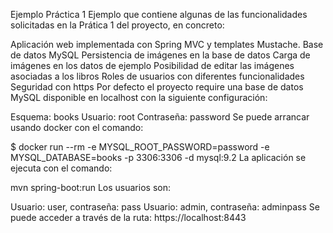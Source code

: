Ejemplo Práctica 1
Ejemplo que contiene algunas de las funcionalidades solicitadas en la Prática 1 del proyecto, en concreto:

Aplicación web implementada con Spring MVC y templates Mustache.
Base de datos MySQL
Persistencia de imágenes en la base de datos
Carga de imágenes en los datos de ejemplo
Posibilidad de editar las imágenes asociadas a los libros
Roles de usuarios con diferentes funcionalidades
Seguridad con https
Por defecto el proyecto require una base de datos MySQL disponible en localhost con la siguiente configuración:

Esquema: books
Usuario: root
Contraseña: password
Se puede arrancar usando docker con el comando:

$ docker run --rm -e MYSQL_ROOT_PASSWORD=password -e MYSQL_DATABASE=books -p 3306:3306 -d mysql:9.2
La aplicación se ejecuta con el comando:

mvn spring-boot:run
Los usuarios son:

Usuario: user, contraseña: pass
Usuario: admin, contraseña: adminpass
Se puede acceder a través de la ruta: https://localhost:8443
